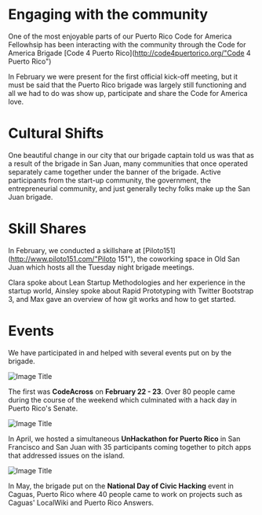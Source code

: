 # Engaging with the community

One of the most enjoyable parts of our Puerto Rico Code for America Fellowhsip has been interacting with the community through the Code for America Brigade [Code 4 Puerto Rico](http://code4puertorico.org/"Code 4 Puerto Rico")

In February we were present for the first official kick-off meeting, but it must be said that the Puerto Rico brigade was largely still functioning and all we had to do was show up, participate and share the Code for America love.

# Cultural Shifts

One beautiful change in our city that our brigade captain told us was that as a result of the brigade in San Juan, many communities that once operated separately came together under the banner of the brigade. Active participants from the start-up community, the government, the entrepreneurial community, and just generally techy folks make up the San Juan brigade.

# Skill Shares

In February, we conducted a skillshare at [Piloto151](http://www.piloto151.com/"Piloto 151"), the coworking space in Old San Juan which hosts all the Tuesday night brigade meetings.

Clara spoke about Lean Startup Methodologies and her experience in the startup world, Ainsley spoke about Rapid Prototyping with Twitter Bootstrap 3, and Max gave an overview of how git works and how to get started.

# Events

We have participated in and helped with several events put on by the brigade.

![Image Title](http://cl.ly/image/3g2j323J1U2Q/IMG_0045.JPG)

The first was **CodeAcross** on **February 22 - 23**. Over 80 people came during the course of the weekend which culminated with a hack day in Puerto Rico's Senate.

![Image Title]()

In April, we hosted a simultaneous **UnHackathon for Puerto Rico** in San Francisco and San Juan with 35 participants coming together to pitch apps that addressed issues on the island.

![Image Title]()

In May, the brigade put on the **National Day of Civic Hacking** event in Caguas, Puerto Rico where 40 people came to work on projects such as Caguas' LocalWiki and Puerto Rico Answers.


